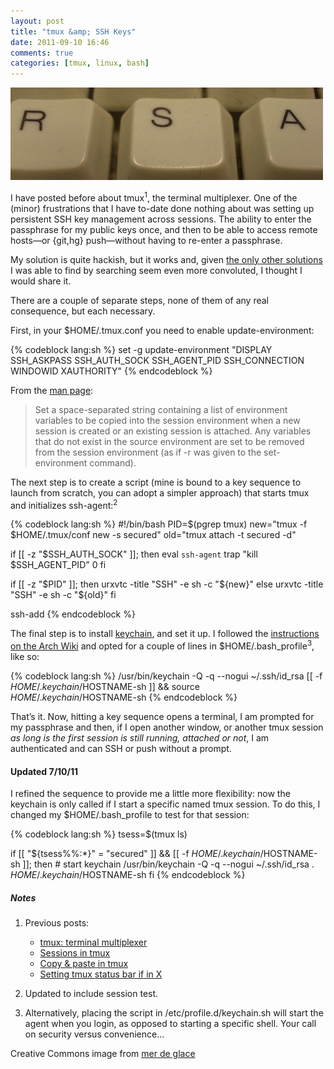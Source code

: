```yaml
---
layout: post
title: "tmux &amp; SSH Keys"
date: 2011-09-10 16:46
comments: true
categories: [tmux, linux, bash]
---
```

![image](/images/post_images/tmux-ssh.jpg)

I have posted before about tmux<sup>1</sup>, the terminal multiplexer. One of the
(minor) frustrations that I have to-date done nothing about was setting
up persistent SSH key management across sessions. The ability to enter
the passphrase for my public keys once, and then to be able to access
remote hosts—or {git,hg} push—without having to re-enter a passphrase.

My solution is quite hackish, but it works and, given 
[the only other solutions](http://duckduckgo.com/?q=tmux+ssh-agent "tmux and ssh-agent on DDG")
I was able to find by searching seem even more convoluted, I thought I
would share it.

There are a couple of separate steps, none of them of any real
consequence, but each necessary.

First, in your <span class="file">$HOME/.tmux.conf</span> you need to enable update-environment:

{% codeblock lang:sh %}
set -g update-environment "DISPLAY SSH_ASKPASS SSH_AUTH_SOCK
SSH_AGENT_PID SSH_CONNECTION WINDOWID XAUTHORITY"
{% endcodeblock %}

From the [man page](http://www.openbsd.org/cgi-bin/man.cgi?query=tmux&sektion=1 "tmux manual"):

> Set a space-separated string containing a list of environment
> variables to be copied into the session environment when a new session
> is created or an existing session is attached. Any variables that do
> not exist in the source environment are set to be removed from the
> session environment (as if -r was given to the set-environment
> command).

The next step is to create a script (mine is bound to a key sequence to
launch from scratch, you can adopt a simpler approach) that starts tmux
and initializes ssh-agent:<sup>2</sup>

{% codeblock lang:sh %}
#!/bin/bash
PID=$(pgrep tmux)
new="tmux -f $HOME/.tmux/conf new -s secured"
old="tmux attach -t secured -d"

if [[ -z "$SSH_AUTH_SOCK" ]]; then
    eval `ssh-agent`
    trap "kill $SSH_AGENT_PID" 0
fi

if [[ -z "$PID" ]]; then
    urxvtc -title "SSH" -e sh -c "${new}"
else
    urxvtc -title "SSH" -e sh -c "${old}"
fi

ssh-add
{% endcodeblock %}

The final step is to install
[keychain](http://www.funtoo.org/wiki/Keychain "Keychain homepage"), and
set it up. I followed the 
[instructions on the Arch Wiki](https://wiki.archlinux.org/index.php/SSH_Keys#Using_keychain "...because it rocks!")
and opted for a couple of lines in <span class="file">$HOME/.bash\_profile</span><sup>3</sup>, like so:

{% codeblock lang:sh %}
/usr/bin/keychain -Q -q --nogui ~/.ssh/id_rsa
[[ -f $HOME/.keychain/$HOSTNAME-sh ]] && 
    source $HOME/.keychain/$HOSTNAME-sh
{% endcodeblock %}

That’s it. Now, hitting a key sequence opens a terminal, I am prompted
for my passphrase and then, if I open another window, or another tmux
session *as long is the first session is still running, attached or
not*, I am authenticated and can SSH or push without a prompt.

#### Updated 7/10/11

I refined the sequence to provide me a little more flexibility: now the
keychain is only called if I start a specific named tmux session. To do
this, I changed my <span class="file">$HOME/.bash_profile</span> to test for that session:

{% codeblock lang:sh %}
tsess=$(tmux ls)

if [[ "${tsess%%:*}" = "secured" ]] && 
   [[ -f $HOME/.keychain/$HOSTNAME-sh ]]; then
    # start keychain
    /usr/bin/keychain -Q -q --nogui ~/.ssh/id_rsa
    . $HOME/.keychain/$HOSTNAME-sh
fi
{% endcodeblock %}

##### Notes
1.  Previous posts:
    -   [tmux: terminal multiplexer](http://jasonwryan.com/blog/2010/01/07/tmux-terminal-multiplexer/ "First post on tmux")
    -   [Sessions in tmux](http://jasonwryan.com/blog/2010/10/03/sessions-in-tmux/ "tmux sessions")
    -   [Copy & paste in tmux](http://jasonwryan.com/blog/2011/06/07/copy-and-paste-in-tmux/ "Copy and paste in tmux")
    -   [Setting tmux status bar if in X](http://jasonwryan.com/blog/2011/06/10/setting-tmux-status-bar-if-in-x/ "tmux status bars")

2.  Updated to include session test. 
3.  Alternatively, placing the script in <span class="file">/etc/profile.d/keychain.sh</span> will
    start the agent when you login, as opposed to starting a specific
    shell. Your call on security versus convenience…

Creative Commons image from [mer de glace](http://www.flickr.com/photos/marts-pics/2292588212/in/photostream/ "Public Key on Flickr")
